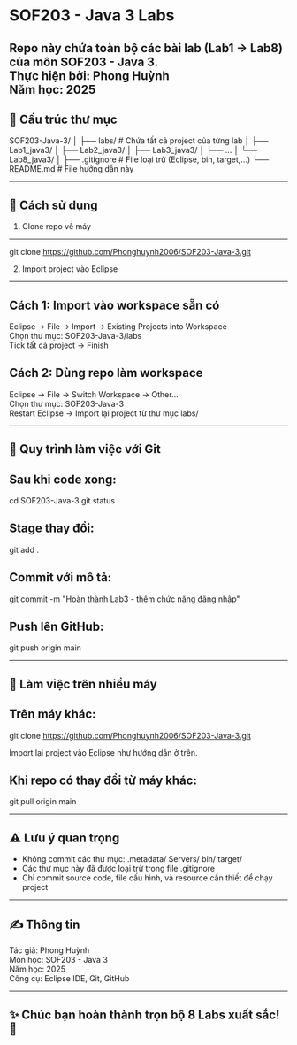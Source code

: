 # SOF203 - Java 3 Labs

Repo này chứa toàn bộ các bài lab (Lab1 → Lab8) của môn SOF203 - Java 3.  
Thực hiện bởi: Phong Huỳnh  
Năm học: 2025
-----------------------------------------------------------
📁 Cấu trúc thư mục
-----------------------------------------------------------
SOF203-Java-3/
│
├── labs/                # Chứa tất cả project của từng lab
│   ├── Lab1_java3/
│   ├── Lab2_java3/
│   ├── Lab3_java3/
│   ├── ...
│   └── Lab8_java3/
│
├── .gitignore            # File loại trừ (Eclipse, bin, target,...)
└── README.md             # File hướng dẫn này


------------------------------------------------------------
🚀 Cách sử dụng
------------------------------------------------------------

1. Clone repo về máy
------------------------------------------------------------
git clone https://github.com/Phonghuynh2006/SOF203-Java-3.git


2. Import project vào Eclipse
------------------------------------------------------------

Cách 1: Import vào workspace sẵn có
------------------------------------
Eclipse → File → Import → Existing Projects into Workspace  
Chọn thư mục:
SOF203-Java-3/labs  
Tick tất cả project → Finish

Cách 2: Dùng repo làm workspace
------------------------------------
Eclipse → File → Switch Workspace → Other...  
Chọn thư mục:
SOF203-Java-3  
Restart Eclipse → Import lại project từ thư mục labs/


------------------------------------------------------------
🧭 Quy trình làm việc với Git
------------------------------------------------------------

Sau khi code xong:
------------------------------------
cd SOF203-Java-3
git status

Stage thay đổi:
------------------------------------
git add .

Commit với mô tả:
------------------------------------
git commit -m "Hoàn thành Lab3 - thêm chức năng đăng nhập"

Push lên GitHub:
------------------------------------
git push origin main


------------------------------------------------------------
🔄 Làm việc trên nhiều máy
------------------------------------------------------------

Trên máy khác:
------------------------------------
git clone https://github.com/Phonghuynh2006/SOF203-Java-3.git

Import lại project vào Eclipse như hướng dẫn ở trên.

Khi repo có thay đổi từ máy khác:
------------------------------------
git pull origin main


------------------------------------------------------------
⚠️ Lưu ý quan trọng
------------------------------------------------------------
- Không commit các thư mục:
  .metadata/
  Servers/
  bin/
  target/
- Các thư mục này đã được loại trừ trong file .gitignore
- Chỉ commit source code, file cấu hình, và resource cần thiết để chạy project


------------------------------------------------------------
✍️ Thông tin
------------------------------------------------------------
Tác giả: Phong Huỳnh  
Môn học: SOF203 - Java 3  
Năm học: 2025  
Công cụ: Eclipse IDE, Git, GitHub


------------------------------------------------------------
✨ Chúc bạn hoàn thành trọn bộ 8 Labs xuất sắc! 🚀
------------------------------------------------------------
